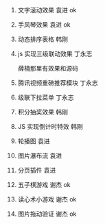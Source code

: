 1. 文字滚动效果 袁进 ok

2. 手风琴效果 袁进 ok

3. 动态排序表格 韩刚

4. js 实现三级联动效果 丁永志

   薛楠那里有效果和源码

5. 腾讯视频重磅推荐模块 丁永志

6. 级联下拉菜单 丁永志

7. 积分抽奖效果 韩刚

8. JS 实现倒计时特效 韩刚

9. 轮播图 袁进

10. 图片瀑布流 袁进

11. 分页插件 袁进

12. 五子棋游戏 谢杰 ok

13. 读心术小游戏 谢杰 ok

14. 图片拖动验证 谢杰 ok
